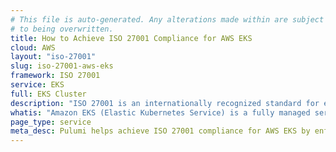 ```yaml
---
# This file is auto-generated. Any alterations made within are subject
# to being overwritten.
title: How to Achieve ISO 27001 Compliance for AWS EKS
cloud: AWS
layout: "iso-27001"
slug: iso-27001-aws-eks
framework: ISO 27001
service: EKS
full: EKS Cluster
description: "ISO 27001 is an internationally recognized standard for establishing, implementing, maintaining, and continually improving an information security management system (ISMS). It helps organizations protect sensitive data by providing a risk-based approach, ensuring that security measures are proportionate to the risks faced. ISO 27001 is based around the following 3 pillars: confidentiality, integrity, and availability. By achieving ISO 27001 certification, organizations demonstrate their commitment to robust information security practices and regulatory compliance."
whatis: "Amazon EKS (Elastic Kubernetes Service) is a fully managed service that simplifies running Kubernetes on AWS, allowing you to deploy, manage, and scale containerized applications. It handles the complexity of Kubernetes operations, including patching, scaling, and managing the control plane. EKS integrates with AWS services, providing a secure and scalable platform for running Kubernetes workloads in the cloud."
page_type: service
meta_desc: Pulumi helps achieve ISO 27001 compliance for AWS EKS by enforcing security, cost, and compliance requirements. Speak with an expert to get started.
---
```


